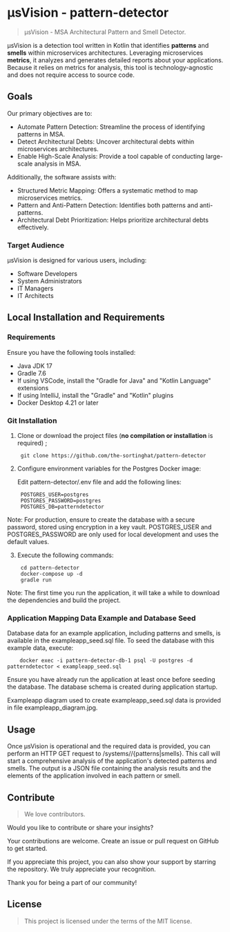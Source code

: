 # μsVision - pattern-detector

> μsVision - MSA Architectural Pattern and Smell Detector.

μsVision is a detection tool written in Kotlin that identifies **patterns** and **smells** within microservices architectures. Leveraging microservices **metrics**, it analyzes and generates detailed reports about your applications. Because it relies on metrics for analysis, this tool is technology-agnostic and does not require access to source code.


## Goals

Our primary objectives are to:

- Automate Pattern Detection: Streamline the process of identifying patterns in MSA.
- Detect Architectural Debts: Uncover architectural debts within microservices architectures.
- Enable High-Scale Analysis: Provide a tool capable of conducting large-scale analysis in MSA.

Additionally, the software assists with:

- Structured Metric Mapping: Offers a systematic method to map microservices metrics.
- Pattern and Anti-Pattern Detection: Identifies both patterns and anti-patterns.
- Architectural Debt Prioritization: Helps prioritize architectural debts effectively.

### Target Audience

μsVision is designed for various users, including:

- Software Developers
- System Administrators
- IT Managers
- IT Architects


## Local Installation and Requirements

### Requirements

Ensure you have the following tools installed:

- Java JDK 17
- Gradle 7.6
- If using VSCode, install the "Gradle for Java" and "Kotlin Language" extensions 
- If using IntelliJ, install the "Gradle" and "Kotlin" plugins
- Docker Desktop 4.21 or later

### Git Installation

1. Clone or download the project files (**no compilation or installation** is required) ;

        git clone https://github.com/the-sortinghat/pattern-detector

2. Configure environment variables for the Postgres Docker image:

    Edit pattern-detector/.env file and add the following lines:

        POSTGRES_USER=postgres
        POSTGRES_PASSWORD=postgres
        POSTGRES_DB=patterndetector

Note: For production, ensure to create the database with a secure password, stored using encryption in a key vault. POSTGRES_USER and POSTGRES_PASSWORD are only used for local development and uses the default values.

3. Execute the following commands:

        cd pattern-detector
        docker-compose up -d
        gradle run

Note: The first time you run the application, it will take a while to download the dependencies and build the project.

### Application Mapping Data Example and Database Seed

Database data for an example application, including patterns and smells, is available in the exampleapp_seed.sql file. To seed the database with this example data, execute:

        docker exec -i pattern-detector-db-1 psql -U postgres -d patterndetector < exampleapp_seed.sql

Ensure you have already run the application at least once before seeding the database. The database schema is created during application startup.

Exampleapp diagram used to create exampleapp_seed.sql data is provided in file exampleapp_diagram.jpg.


## Usage

Once μsVision is operational and the required data is provided, you can perform an HTTP GET request to <app addr>/systems/<system name>/{patterns|smells}. This call will start a comprehensive analysis of the application's detected patterns and smells. The output is a JSON file containing the analysis results and the elements of the application involved in each pattern or smell.


## Contribute

> We love contributors.

Would you like to contribute or share your insights?

Your contributions are welcome. Create an issue or pull request on GitHub to get started.

If you appreciate this project, you can also show your support by starring the repository. We truly appreciate your recognition.

Thank you for being a part of our community!


## License

> This project is licensed under the terms of the MIT license.